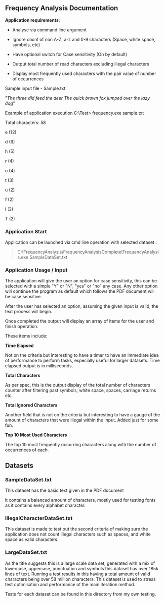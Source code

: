 
## Frequency Analysis Documentation

**Application requirements**:


- Analyse via command line argument

- Ignore count of non A-Z, a-z and 0-9 characters (Space, white space, symbols, etc)

- Have optional switch for Case sensitivity (On by default)

- Output total number of read characters excluding illegal characters

- Display most frequently used characters with the pair value of number of occurrences
  

Sample input file - Sample.txt

"*The three did feed the deer The quick brown fox jumped over the lazy dog*"

Example of application execution C:\Test\> frequency.exe sample.txt

Total characters: 58

e (12)

d (6)

h (5)

r (4)

o (4)

t (3)

u (2)

f (2)

i (2)

T (2)

  

### Application Start

Application can be launched via cmd line operation with selected dataset :

  
> C:\FrequencyAnalysis\FrequencyAnalysisComplete\FrequencyAnalysis.exe SampleDataSet.txt

### Application Usage / Input

The application will give the user an option for case sensitivity, this can be selected with a simple "Y" or "N", "yes" or "no" any case. Any other option will continue the program as default which follows the PDF document will be case sensitive.

  

After the user has selected an option, assuming the given input is valid, the text process will begin.

Once completed the output will display an array of items for the user and finish operation.

These items include:

  

**Time Elapsed**

Not on the criteria but interesting to have a timer to have an immediate idea of performance to perform tasks, especially useful for larger datasets. Time elapsed output is in milliseconds.

  

**Total Characters**

As per spec, this is the output display of the total number of characters counter after filtering past symbols, white space, spaces, carriage returns etc.

  

**Total Ignored Characters**

Another field that is not on the criteria but interesting to have a gauge of the amount of characters that were illegal within the input. Added just for some fun.

  

**Top 10 Most Used Characters**

The top 10 most frequently occurring characters along with the number of occurrences of each.

  

## Datasets

### SampleDataSet.txt

This dataset has the basic text given in the PDF document

it contains a balanced amount of characters, mostly used for testing fonts as it contains every alphabet character.

  

### IllegalCharacterDataSet.txt

This dataset is made to test out the second criteria of making sure the application does not count illegal characters such as spaces, and white space as valid characters.

  

### LargeDataSet.txt

As the title suggests this is a large scale data set, generated with a mix of lowercase, uppercase, punctuation and symbols this dataset has over 185k lines of text. Running a test results in this having a total amount of valid characters being over 58 million characters. This dataset is used to stress test optimisation and performance of the main iteration method.


Tests for each dataset can be found in this directory from my own testing.
